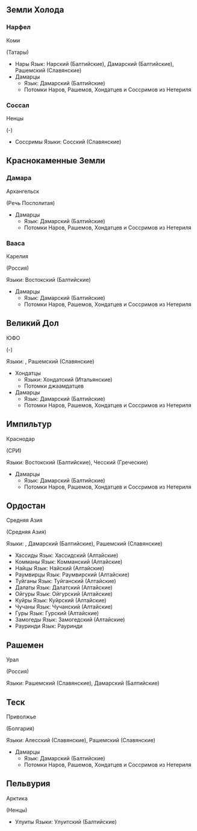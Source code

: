 ## Земли Холода

### Нарфел

Коми

(Татары)

*   Нары
    Язык: Нарский (Балтийские), Дамарский (Балтийские), Рашемский (Славянские)
*   Дамарцы
    *   Язык: Дамарский (Балтийские)
    *   Потомки Наров, Рашемов, Хондатцев и Соссримов из Нетериля


### Соссал

Ненцы

(-)

*   Соссримы
    Языки: Сосский (Славянские)

## Краснокаменные Земли

### Дамара

Архангельск

(Речь Посполитая)

*   Дамарцы
    *   Язык: Дамарский (Балтийские)
    *   Потомки Наров, Рашемов, Хондатцев и Соссримов из Нетериля

### Вааса

Карелия

(Россия)

Языки: Востокский (Балтийские)

*   Дамарцы
    *   Язык: Дамарский (Балтийские)
    *   Потомки Наров, Рашемов, Хондатцев и Соссримов из Нетериля

## Великий Дол

ЮФО

(-)

Языки: , Рашемский (Славянские)

*   Хондатцы
    *   Языки: Хондатский (Итальянские)
    *   Потомки джаамдатцев
*   Дамарцы
    *   Язык: Дамарский (Балтийские)
    *   Потомки Наров, Рашемов, Хондатцев и Соссримов из Нетериля

## Импильтур

Краснодар

(СРИ)

Языки: Востокский (Балтийские), Чесский (Греческие)

*   Дамарцы
    *   Язык: Дамарский (Балтийские)
    *   Потомки Наров, Рашемов, Хондатцев и Соссримов из Нетериля

## Ордостан

Средняя Азия

(Средняя Азия)

Языки: , Дамарский (Балтийские), Рашемский (Славянские)
*   Хассиды
    Язык: Хассидский (Алтайские)
*   Комманы
    Язык: Комманский (Алтайские)
*   Найцы
    Язык: Найский (Алтайские)
*   Раумвирцы
    Язык: Раумвирский (Алтайские)
*   Туйганы
    Язык: Туйганский (Алтайские)
*   Далаты
    Язык: Далатский (Алтайские)
*   Ойгуры
    Язык: Ойгурский (Алтайские)
*   Куйры
    Язык: Куйрский (Алтайские)
*   Чучаны
    Язык: Чучанский (Алтайские)
*   Гуры
    Язык: Гурский (Алтайские)
*   Замогеды
    Язык: Замогедский (Алтайские)
*   Рауринди
    Язык: Рауринди

## Рашемен

Урал

(Россия)

Языки: Рашемский (Славянские), Дамарский (Балтийские)

## Теск

Приволжье

(Болгария)

Языки: Алесский (Славянские), Рашемский (Славянские)

*   Дамарцы
    *   Язык: Дамарский (Балтийские)
    *   Потомки Наров, Рашемов, Хондатцев и Соссримов из Нетериля

## Пельвурия

Арктика

(Ненцы)

*   Улуиты
    Языки: Улуитский (Балтийские)
